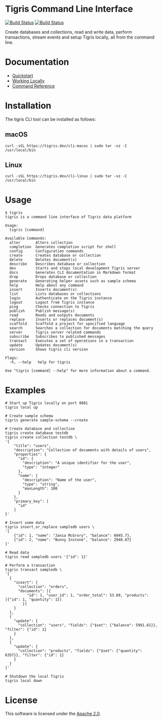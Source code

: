 # Tigris Command Line Interface

[![Build Status](https://github.com/tigrisdata/tigrisdb/workflows/go-lint/badge.svg)]()
[![Build Status](https://github.com/tigrisdata/tigrisdb/workflows/go-test/badge.svg)]()

Create databases and collections, read and write data, perform transactions,
stream events and setup Tigris locally, all from the command line.

# Documentation
- [Quickstart](https://docs.tigrisdata.com/quickstart/with-cli)
- [Working Locally](https://docs.tigrisdata.com/cli/working-locally)
- [Command Reference](https://docs.tigrisdata.com/cli)

# Installation

The tigris CLI tool can be installed as follows:

## macOS

```shell
curl -sSL https://tigris.dev/cli-macos | sudo tar -xz -C /usr/local/bin
```

## Linux

```shell
curl -sSL https://tigris.dev/cli-linux | sudo tar -xz -C /usr/local/bin
```

# Usage

```shell
$ tigris
tigris is a command line interface of Tigris data platform

Usage:
  tigris [command]

Available Commands:
  alter       Alters collection
  completion  Generates completion script for shell
  config      Configuration commands
  create      Creates database or collection
  delete      Deletes document(s)
  describe    Describes database or collection
  dev         Starts and stops local development Tigris server
  docs        Generates CLI documentation in Markdown format
  drop        Drops database or collection
  generate    Generating helper assets such as sample schema
  help        Help about any command
  insert      Inserts document(s)
  list        Lists databases or collections
  login       Authenticate on the Tigris instance
  logout      Logout from Tigris instance
  ping        Checks connection to Tigris
  publish     Publish message(s)
  read        Reads and outputs documents
  replace     Inserts or replaces document(s)
  scaffold    Scaffold a project for specified language
  search      Searches a collection for documents matching the query
  server      Tigris server related commands
  subscribe   Subscribes to published messages
  transact    Executes a set of operations in a transaction
  update      Updates document(s)
  version     Shows tigris cli version

Flags:
  -h, --help   help for tigris

Use "tigris [command] --help" for more information about a command.
```

# Examples

```shell
# Start up Tigris locally on port 8081
tigris local up

# Create sample schema
tigris generate sample-schema --create

# Create database and collection
tigris create database testdb
tigris create collection testdb \
'{
    "title": "users",
    "description": "Collection of documents with details of users",
    "properties": {
      "id": {
        "description": "A unique identifier for the user",
        "type": "integer"
      },
      "name": {
        "description": "Name of the user",
        "type": "string",
        "maxLength": 100
      }
    },
    "primary_key": [
      "id"
    ]
}'

# Insert some data
tigris insert_or_replace sampledb users \
'[
    {"id": 1, "name": "Jania McGrory", "balance": 6045.7},
    {"id": 2, "name": "Bunny Instone", "balance": 2948.87}
]'

# Read data
tigris read sampledb users '{"id": 1}'

# Perform a transaction
tigris transact sampledb \
'[
  {
    "insert": {
      "collection": "orders",
      "documents": [{
          "id": 1, "user_id": 1, "order_total": 53.89, "products": [{"id": 1, "quantity": 1}]
        }]
    }
  },
  {
    "update": {
      "collection": "users", "fields": {"$set": {"balance": 5991.81}}, "filter": {"id": 1}
    }
  },
  {
    "update": {
      "collection": "products", "fields": {"$set": {"quantity": 6357}}, "filter": {"id": 1}
    }
  }
]'

# Shutdown the local Tigris
tigris local down
```

# License
This software is licensed under the [Apache 2.0](LICENSE).
